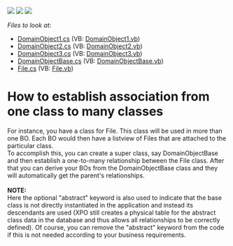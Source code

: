 <!-- default badges list -->
![](https://img.shields.io/endpoint?url=https://codecentral.devexpress.com/api/v1/VersionRange/128590107/11.2.5%2B)
[![](https://img.shields.io/badge/Open_in_DevExpress_Support_Center-FF7200?style=flat-square&logo=DevExpress&logoColor=white)](https://supportcenter.devexpress.com/ticket/details/E463)
[![](https://img.shields.io/badge/📖_How_to_use_DevExpress_Examples-e9f6fc?style=flat-square)](https://docs.devexpress.com/GeneralInformation/403183)
<!-- default badges end -->
<!-- default file list -->
*Files to look at*:

* [DomainObject1.cs](./CS/WinSolution.Module/DomainObject1.cs) (VB: [DomainObject1.vb](./VB/WinSolution.Module/DomainObject1.vb))
* [DomainObject2.cs](./CS/WinSolution.Module/DomainObject2.cs) (VB: [DomainObject2.vb](./VB/WinSolution.Module/DomainObject2.vb))
* [DomainObject3.cs](./CS/WinSolution.Module/DomainObject3.cs) (VB: [DomainObject3.vb](./VB/WinSolution.Module/DomainObject3.vb))
* [DomainObjectBase.cs](./CS/WinSolution.Module/DomainObjectBase.cs) (VB: [DomainObjectBase.vb](./VB/WinSolution.Module/DomainObjectBase.vb))
* [File.cs](./CS/WinSolution.Module/File.cs) (VB: [File.vb](./VB/WinSolution.Module/File.vb))
<!-- default file list end -->
# How to establish association from one class to many classes


<p>For instance, you have a class for File. This class will be used in more than one BO. Each BO would then have a listview of Files that are attached to the particular class.<br> To accomplish this, you can create a super class, say DomainObjectBase and then establish a one-to-many relationship between the File class. After that you can derive your BOs from the DomainObjectBase class and they will automatically get the parent's relationships.<br><br><strong>NOTE:</strong><br>Here the optional "abstract" keyword is also used to indicate that the base class is not directly instantiated in the application and instead its descendants are used (XPO still creates a physical table for the abstract class data in the database and thus allows all relationships to be correctly defined). Of course, you can remove the "abstract" keyword from the code if this is not needed according to your business requirements.</p>

<br/>


